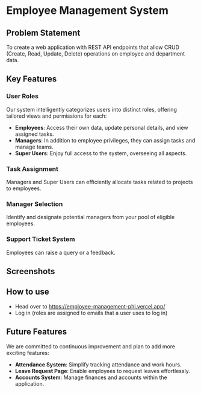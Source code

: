 # Employee Management System

## Problem Statement
To create a web application with REST API endpoints that allow CRUD (Create, Read, Update, Delete) operations on employee and department data.

## Key Features

### User Roles
Our system intelligently categorizes users into distinct roles, offering tailored views and permissions for each:

- **Employees**: Access their own data, update personal details, and view assigned tasks.
- **Managers**: In addition to employee privileges, they can assign tasks and manage teams.
- **Super Users**: Enjoy full access to the system, overseeing all aspects.

### Task Assignment
Managers and Super Users can efficiently allocate tasks related to projects to employees.

### Manager Selection
Identify and designate potential managers from your pool of eligible employees.

### Support Ticket System
Employees can raise a query or a feedback.

## Screenshots 


## How to use
- Head over to https://employee-management-phi.vercel.app/
- Log in (roles are assigned to emails that a user uses to log in)


## Future Features

We are committed to continuous improvement and plan to add more exciting features:

- **Attendance System**: Simplify tracking attendance and work hours.
- **Leave Request Page**: Enable employees to request leaves effortlessly.
- **Accounts System**: Manage finances and accounts within the application.


